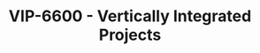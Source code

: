 ---
layout: course
title: VIP-6600 - Vertically Integrated Projects
aliases: VIP
course_id: VIP-6600
permalink: /VIP-6600/
avg_difficulty: 0
avg_rating: 0
avg_workload: 0
---
